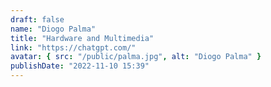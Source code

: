 ```yaml
---
draft: false
name: "Diogo Palma"
title: "Hardware and Multimedia"
link: "https://chatgpt.com/"
avatar: { src: "/public/palma.jpg", alt: "Diogo Palma" }
publishDate: "2022-11-10 15:39"
---
```

